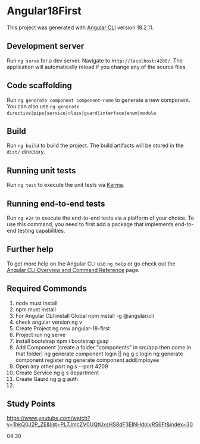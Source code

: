 # Angular18First

This project was generated with [Angular CLI](https://github.com/angular/angular-cli) version 18.2.11.

## Development server

Run `ng serve` for a dev server. Navigate to `http://localhost:4200/`. The application will automatically reload if you change any of the source files.

## Code scaffolding

Run `ng generate component component-name` to generate a new component. You can also use `ng generate directive|pipe|service|class|guard|interface|enum|module`.

## Build

Run `ng build` to build the project. The build artifacts will be stored in the `dist/` directory.

## Running unit tests

Run `ng test` to execute the unit tests via [Karma](https://karma-runner.github.io).

## Running end-to-end tests

Run `ng e2e` to execute the end-to-end tests via a platform of your choice. To use this command, you need to first add a package that implements end-to-end testing capabilities.

## Further help

To get more help on the Angular CLI use `ng help` or go check out the [Angular CLI Overview and Command Reference](https://angular.dev/tools/cli) page.

## Required Commonds

1. node must install
2. npm must install
3. For Angular CLI install Global
	npm install -g @angular/cli
4. check angular version
	ng v
5. Create Project
       ng new angular-18-first
6. Project run
	ng serve
7. install bootstrap
	npm i bootstrap gsap
8. Add Component  [create a folder "components" in src/app then come in that folder]
	ng generate component login   || ng g c login
	ng generate component register
	ng generate component addEmployee
9. Open any other port 
	ng s --port 4209
10. Create Service
	ng g s department
11. Create Gaurd
	ng g g auth
12.

## Study Points

https://www.youtube.com/watch?v=1hkQ0J2P_ZE&list=PL7JmcZV0UQtUxsHS8dF3EINHdoIvRS6Ft&index=30

04.30